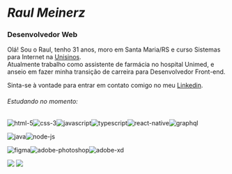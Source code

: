 # *Raul Meinerz* 
### Desenvolvedor Web
Olá! Sou o Raul, tenho 31 anos, moro em Santa Maria/RS e curso Sistemas para Internet na <a href="https://www.unisinos.br/" target="_blank">Unisinos</a>.
<br/>Atualmente trabalho como assistente de farmácia no hospital Unimed, e anseio em fazer minha transição de carreira para Desenvolvedor Front-end.

Sinta-se à vontade para entrar em contato comigo no meu <a href="https://www.linkedin.com/in/raul-meinerz/" target="_blank">Linkedin<a/>.

###### Estudando no momento:
<img src="https://img.icons8.com/color/48/000000/html-5--v1.png" alt="html-5"/><img src="https://img.icons8.com/color/48/000000/css3.png" alt="css-3"/><img src="https://img.icons8.com/color/48/000000/javascript--v1.png" alt="javascript"/><img src="https://img.icons8.com/color/48/000000/typescript.png" alt="typescript"/><img src="https://img.icons8.com/color/48/000000/react-native.png" alt="react-native"/><img src="https://img.icons8.com/color/48/000000/graphql.png" alt="graphql"/>

<img src="https://img.icons8.com/color/48/000000/java-coffee-cup-logo--v1.png" alt="java"/><img src="https://img.icons8.com/fluency/48/000000/node-js.png" alt="node-js"/>

<img src="https://img.icons8.com/color/48/000000/figma--v1.png" alt="figma"/><img src="https://img.icons8.com/color/48/000000/adobe-photoshop--v1.png" alt="adobe-photoshop"/><img src="https://img.icons8.com/color/48/000000/adobe-xd--v1.png" alt="adobe-xd"/>


![](https://github-readme-stats.vercel.app/api?username=devmeinerz&show_icons=true&theme=ayu-mirage) ![](https://github-readme-stats.vercel.app/api/top-langs/?username=devmeinerz&layout=compact&theme=ayu-mirage)





